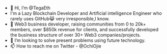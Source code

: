 - 👋 Hi, I’m @TegaEth
- I'm a Lazy Blockchain Developer and Artificial intelligence Engineer who rarely uses GitHub😹 very irresponsible,I know.
- 🌱 Web3 business developer, raising communities from 0 to 20k+ members, over $850k revenue for clients, and successfully developed the business structure of over 30+ Web3 companies/projects.
- 💞️ I’m looking to solve present problems using future technology.
- 📫 How to reach me on Twitter - @OchiOjie

<!---
TegaEth/TegaEth is a ✨ special ✨ repository because its `README.md` (this file) appears on your GitHub profile.
You can click the Preview link to take a look at your changes.
--->
